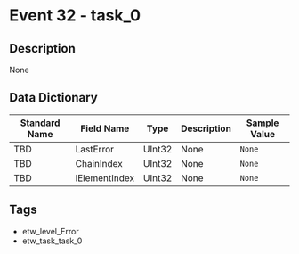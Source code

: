 # Event 32 - task_0

## Description
None

## Data Dictionary
|Standard Name|Field Name|Type|Description|Sample Value|
|---|---|---|---|---|
|TBD|LastError|UInt32|None|`None`|
|TBD|ChainIndex|UInt32|None|`None`|
|TBD|lElementIndex|UInt32|None|`None`|

## Tags
* etw_level_Error
* etw_task_task_0